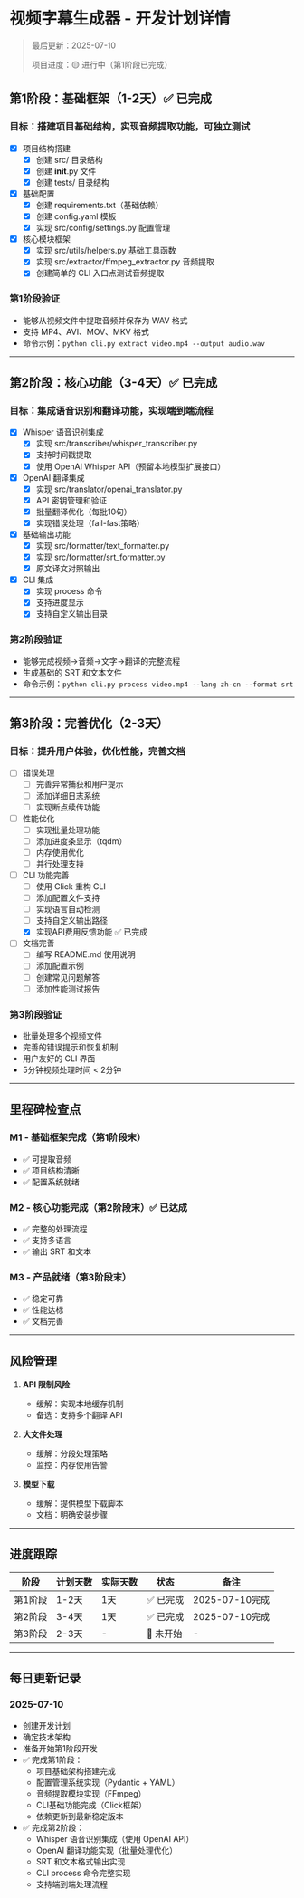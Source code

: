 # 视频字幕生成器 - 开发计划详情

> 最后更新：2025-07-10
> 
> 项目进度：🟡 进行中（第1阶段已完成）

## 第1阶段：基础框架（1-2天）✅ 已完成

### 目标：搭建项目基础结构，实现音频提取功能，可独立测试

- [x] 项目结构搭建
  - [x] 创建 src/ 目录结构
  - [x] 创建 __init__.py 文件
  - [x] 创建 tests/ 目录结构
  
- [x] 基础配置
  - [x] 创建 requirements.txt（基础依赖）
  - [x] 创建 config.yaml 模板
  - [x] 实现 src/config/settings.py 配置管理
  
- [x] 核心模块框架
  - [x] 实现 src/utils/helpers.py 基础工具函数
  - [x] 实现 src/extractor/ffmpeg_extractor.py 音频提取
  - [x] 创建简单的 CLI 入口点测试音频提取

### 第1阶段验证
- 能够从视频文件中提取音频并保存为 WAV 格式
- 支持 MP4、AVI、MOV、MKV 格式
- 命令示例：`python cli.py extract video.mp4 --output audio.wav`

---

## 第2阶段：核心功能（3-4天）✅ 已完成

### 目标：集成语音识别和翻译功能，实现端到端流程

- [x] Whisper 语音识别集成
  - [x] 实现 src/transcriber/whisper_transcriber.py
  - [x] 支持时间戳提取
  - [x] 使用 OpenAI Whisper API（预留本地模型扩展接口）
  
- [x] OpenAI 翻译集成
  - [x] 实现 src/translator/openai_translator.py
  - [x] API 密钥管理和验证
  - [x] 批量翻译优化（每批10句）
  - [x] 实现错误处理（fail-fast策略）
  
- [x] 基础输出功能
  - [x] 实现 src/formatter/text_formatter.py
  - [x] 实现 src/formatter/srt_formatter.py
  - [x] 原文译文对照输出
  
- [x] CLI 集成
  - [x] 实现 process 命令
  - [x] 支持进度显示
  - [x] 支持自定义输出目录

### 第2阶段验证
- 能够完成视频→音频→文字→翻译的完整流程
- 生成基础的 SRT 和文本文件
- 命令示例：`python cli.py process video.mp4 --lang zh-cn --format srt`

---

## 第3阶段：完善优化（2-3天）

### 目标：提升用户体验，优化性能，完善文档

- [ ] 错误处理
  - [ ] 完善异常捕获和用户提示
  - [ ] 添加详细日志系统
  - [ ] 实现断点续传功能
  
- [ ] 性能优化
  - [ ] 实现批量处理功能
  - [ ] 添加进度条显示（tqdm）
  - [ ] 内存使用优化
  - [ ] 并行处理支持
  
- [ ] CLI 功能完善
  - [ ] 使用 Click 重构 CLI
  - [ ] 添加配置文件支持
  - [ ] 实现语言自动检测
  - [ ] 支持自定义输出路径
  - [x] 实现API费用反馈功能 ✅ 已完成
  
- [ ] 文档完善
  - [ ] 编写 README.md 使用说明
  - [ ] 添加配置示例
  - [ ] 创建常见问题解答
  - [ ] 添加性能测试报告

### 第3阶段验证
- 批量处理多个视频文件
- 完善的错误提示和恢复机制
- 用户友好的 CLI 界面
- 5分钟视频处理时间 < 2分钟

---

## 里程碑检查点

### M1 - 基础框架完成（第1阶段末）
- ✅ 可提取音频
- ✅ 项目结构清晰
- ✅ 配置系统就绪

### M2 - 核心功能完成（第2阶段末）✅ 已达成
- ✅ 完整的处理流程
- ✅ 支持多语言
- ✅ 输出 SRT 和文本

### M3 - 产品就绪（第3阶段末）
- ✅ 稳定可靠
- ✅ 性能达标
- ✅ 文档完善

---

## 风险管理

1. **API 限制风险**
   - 缓解：实现本地缓存机制
   - 备选：支持多个翻译 API

2. **大文件处理**
   - 缓解：分段处理策略
   - 监控：内存使用告警

3. **模型下载**
   - 缓解：提供模型下载脚本
   - 文档：明确安装步骤

---

## 进度跟踪

| 阶段 | 计划天数 | 实际天数 | 状态 | 备注 |
|------|----------|----------|------|------|
| 第1阶段 | 1-2天 | 1天 | ✅ 已完成 | 2025-07-10完成 |
| 第2阶段 | 3-4天 | 1天 | ✅ 已完成 | 2025-07-10完成 |
| 第3阶段 | 2-3天 | - | 🔴 未开始 | - |

---

## 每日更新记录

### 2025-07-10
- 创建开发计划
- 确定技术架构
- 准备开始第1阶段开发
- ✅ 完成第1阶段：
  - 项目基础架构搭建完成
  - 配置管理系统实现（Pydantic + YAML）
  - 音频提取模块实现（FFmpeg）
  - CLI基础功能完成（Click框架）
  - 依赖更新到最新稳定版本
- ✅ 完成第2阶段：
  - Whisper 语音识别集成（使用 OpenAI API）
  - OpenAI 翻译功能实现（批量处理优化）
  - SRT 和文本格式输出实现
  - CLI process 命令完整实现
  - 支持端到端处理流程